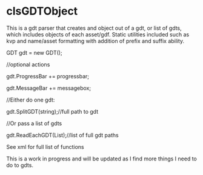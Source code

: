 # clsGDTObject
This is a gdt parser that creates and object out of a gdt, or list of gdts, which includes objects of each asset/gdf. Static utilities included such as kvp and name/asset formatting with addition of prefix and suffix ability.

GDT gdt = new GDT();

//optional actions

gdt.ProgressBar += progressbar;

gdt.MessageBar += messagebox;

//Either do one gdt:

gdt.SplitGDT(string);//full path to gdt

//Or pass a list of gdts

gdt.ReadEachGDT(List<string>);//list of full gdt paths

See xml for full list of functions


This is a work in progress and will be updated as I find more things I need to do to gdts.
